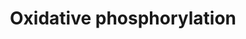 ---
annotations:
- id: PW:0001059
  parent: classic metabolic pathway
  type: Pathway Ontology
  value: oxidative phosphorylation pathway
authors:
- MaintBot
- Ddigles
- Mkutmon
citedin:
- link: PMC3650681
description: ''
last-edited: 2019-09-17
organisms:
- Rattus norvegicus
redirect_from:
- /index.php/Pathway:WP1283
- /instance/WP1283
- /instance/WP1283_rr106951
revision: r106951
schema-jsonld:
- '@context': https://schema.org/
  '@id': https://wikipathways.github.io/pathways/WP1283.html
  '@type': Dataset
  creator:
    '@type': Organization
    name: WikiPathways
  description: ''
  keywords:
  - ADP
  - ATP
  - ATP5E
  - ATP6
  - ATP6_RAT
  - Atp5a1
  - Atp5b
  - Atp5d
  - Atp5f1
  - Atp5g1
  - Atp5g2
  - Atp5g3
  - Atp5h
  - Atp5i
  - Atp5j
  - Atp5j2
  - Atp5l
  - Atp5o
  - Atp5s
  - Atp6ap1
  - Atp6ap2
  - COX3_RAT
  - GZMB
  - Hydrogen
  - LOC679739
  - NAD
  - NADH
  - ND1
  - ND2
  - ND3
  - ND4
  - ND4L
  - ND5
  - ND6
  - NDUFA9
  - Ndufa10l1
  - Ndufa11
  - Ndufa2
  - Ndufa3
  - Ndufa4
  - Ndufa5
  - Ndufa6
  - Ndufa7
  - Ndufa8
  - Ndufab1
  - Ndufb10
  - Ndufb2
  - Ndufb5
  - Ndufb6
  - Ndufb7
  - Ndufb8
  - Ndufb9
  - Ndufc1
  - Ndufc2
  - Ndufs1
  - Ndufs2
  - Ndufs3
  - Ndufs4
  - Ndufs5
  - Ndufs7
  - Ndufs8
  - Ndufv1
  - Ndufv2
  - Ndufv3
  license: CC0
  name: Oxidative phosphorylation
seo: CreativeWork
title: Oxidative phosphorylation
wpid: WP1283
---